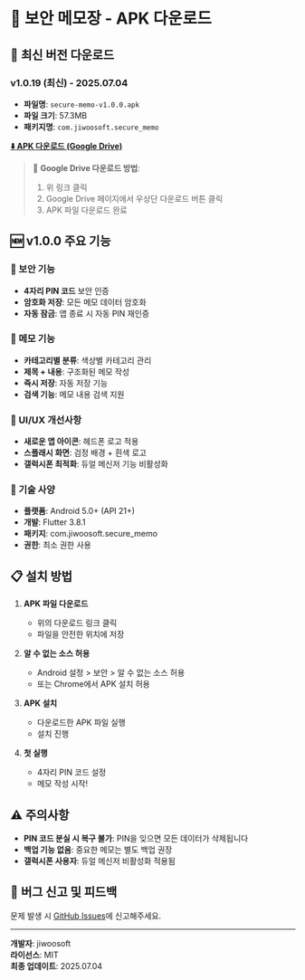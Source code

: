 # 📱 보안 메모장 - APK 다운로드

## 🔽 최신 버전 다운로드

### v1.0.19 (최신) - 2025.07.04
- **파일명**: `secure-memo-v1.0.0.apk`
- **파일 크기**: 57.3MB
- **패키지명**: `com.jiwoosoft.secure_memo`

**[⬇️ APK 다운로드 (Google Drive)](https://drive.google.com/file/d/1gIqrBNjG0m2V41c9kDkH_lV6QQeo1pkN/view?usp=sharing)**

> 📝 **Google Drive 다운로드 방법**:
> 1. 위 링크 클릭
> 2. Google Drive 페이지에서 우상단 다운로드 버튼 클릭
> 3. APK 파일 다운로드 완료

## 🆕 v1.0.0 주요 기능

### 🔐 보안 기능
- **4자리 PIN 코드** 보안 인증
- **암호화 저장**: 모든 메모 데이터 암호화
- **자동 잠금**: 앱 종료 시 자동 PIN 재인증

### 📝 메모 기능
- **카테고리별 분류**: 색상별 카테고리 관리
- **제목 + 내용**: 구조화된 메모 작성
- **즉시 저장**: 자동 저장 기능
- **검색 기능**: 메모 내용 검색 지원

### 🎨 UI/UX 개선사항
- **새로운 앱 아이콘**: 헤드폰 로고 적용
- **스플래시 화면**: 검정 배경 + 흰색 로고
- **갤럭시폰 최적화**: 듀얼 메신저 기능 비활성화

### 🔧 기술 사양
- **플랫폼**: Android 5.0+ (API 21+)
- **개발**: Flutter 3.8.1
- **패키지**: com.jiwoosoft.secure_memo
- **권한**: 최소 권한 사용

## 📋 설치 방법

1. **APK 파일 다운로드**
   - 위의 다운로드 링크 클릭
   - 파일을 안전한 위치에 저장

2. **알 수 없는 소스 허용**
   - Android 설정 > 보안 > 알 수 없는 소스 허용
   - 또는 Chrome에서 APK 설치 허용

3. **APK 설치**
   - 다운로드한 APK 파일 실행
   - 설치 진행

4. **첫 실행**
   - 4자리 PIN 코드 설정
   - 메모 작성 시작!

## ⚠️ 주의사항

- **PIN 코드 분실 시 복구 불가**: PIN을 잊으면 모든 데이터가 삭제됩니다
- **백업 기능 없음**: 중요한 메모는 별도 백업 권장
- **갤럭시폰 사용자**: 듀얼 메신저 비활성화 적용됨

## 🐛 버그 신고 및 피드백

문제 발생 시 [GitHub Issues](https://github.com/jiwoosoft/android-memo/issues)에 신고해주세요.

---

**개발자**: jiwoosoft  
**라이선스**: MIT  
**최종 업데이트**: 2025.07.04 